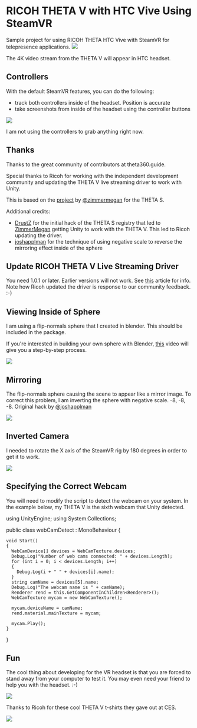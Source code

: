 # RICOH THETA V with HTC Vive Using SteamVR

Sample project for using RICOH THETA HTC Vive with SteamVR for telepresence applications.
![](doc/img/thetav-in-game-screenshot.png)

The 4K video stream from the THETA V will appear in HTC headset. 

## Controllers
With the default SteamVR features, you can do the following:

- track both controllers inside of the headset. Position is accurate
- take screenshots from inside of the headset using the controller buttons

![](doc/img/htc-vive-screenshot.png)

I am not using the controllers to grab anything right now.


## Thanks
Thanks to the great community of contributors at theta360.guide. 

Special thanks to Ricoh for working with the independent development community and updating the THETA V live streaming driver to work with Unity.

This is based on the [project](https://community.theta360.guide/t/tutorial-live-ricoh-theta-s-dual-fish-eye-for-steamvr-in-unity/938) by [@zimmermegan](https://community.theta360.guide/u/zimmermegan/summary) for the THETA S.

Additional credits:

- [DrustZ](https://community.theta360.guide/u/DrustZ) for the initial hack of the THETA S registry that led to [ZimmerMegan](https://community.theta360.guide/u/zimmermegan/summary) getting Unity to work with the THETA V. This led to Ricoh updating the driver.
- [joshapplman](https://community.theta360.guide/u/joshappleman/summary) for the technique of using negative scale to reverse the mirroring effect inside of the sphere


## Update RICOH THETA V Live Streaming Driver
You need 1.0.1 or later. Earlier versions will not work. See [this](https://community.theta360.guide/t/solved-unity-cant-display-theta-v-live-stream-on-windows-10/1688/39) article for info. Note how Ricoh updated the driver is response to our community feedback. :-)  


## Viewing Inside of Sphere
I am using a flip-normals sphere that I created in blender. This should be included in the package.

If you're interested in building your own sphere with Blender, 
[this](https://youtu.be/56QGJ76YM-s) video will give you a step-by-step process.

![](doc/img/flip-normals.png)



## Mirroring
The flip-normals sphere causing the scene to appear like a mirror image. To correct this problem, I am inverting the sphere with negative scale. -8, -8, -8.
Original hack by [@joshapplman](https://community.theta360.guide/u/joshappleman/summary) 

![](doc/img/sphere-negative-value.png)

## Inverted Camera

I needed to rotate the X axis of the SteamVR rig by 180 degrees in order to get it to work.

![](doc/img/invert-camera.png)

## Specifying the Correct Webcam

You will need to modify the script to detect the webcam on your system.  In the example below, my THETA V is the sixth webcam that Unity detected.

  using UnityEngine;
  using System.Collections;

  public class webCamDetect : MonoBehaviour
  {

    void Start()
    {
      WebCamDevice[] devices = WebCamTexture.devices;
      Debug.Log("Number of web cams connected: " + devices.Length);
      for (int i = 0; i < devices.Length; i++)
      {
        Debug.Log(i + " " + devices[i].name);
      }
      string camName = devices[5].name;
      Debug.Log("The webcam name is " + camName);
      Renderer rend = this.GetComponentInChildren<Renderer>();
      WebCamTexture mycam = new WebCamTexture();

      mycam.deviceName = camName;
      rend.material.mainTexture = mycam;

      mycam.Play();
    }
  }

## Fun 

The cool thing about developing for the VR headset is that you are forced to stand away from your computer to test it. You may even need your friend to help you with the headset.  :-)

![](doc/img/testing-fun.png)

Thanks to Ricoh for these cool THETA V t-shirts they
gave out at CES.

![](doc/img/testing-fun2.png)